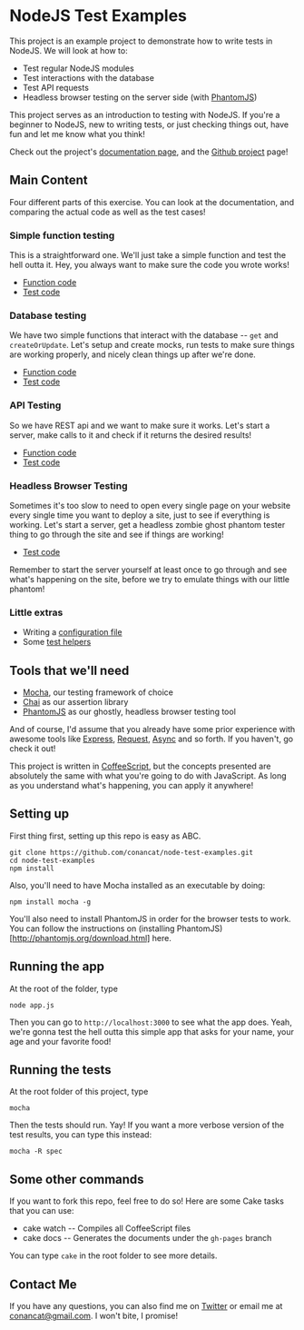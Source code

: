 # NodeJS Test Examples

This project is an example project to demonstrate how to write tests in NodeJS. We will look at how to: 

* Test regular NodeJS modules
* Test interactions with the database
* Test API requests 
* Headless browser testing on the server side (with [PhantomJS](http://phantomjs.org/))

This project serves as an introduction to testing with NodeJS. If you're a beginner to NodeJS, new to writing tests, or just checking things out, have fun and let me know what you think! 

Check out the project's [documentation page](http://node-test-examples.github.com), and the [Github project](https://github.com/conancat/node-test-examples) page!

## Main Content

Four different parts of this exercise. You can look at the documentation, and comparing the actual code as well as the test cases! 

### Simple function testing

This is a straightforward one. We'll just take a simple function and test the hell outta it. Hey, you always want to make sure the code you wrote works!

* [Function code](http://conancat.github.com/node-test-examples/helpers.html)
* [Test code](http://conancat.github.com/node-test-examples/helpers.test.html)

### Database testing

We have two simple functions that interact with the database -- `get` and `createOrUpdate`. Let's setup and create mocks, run tests to make sure things are working properly, and nicely clean things up after we're done.

* [Function code](http://conancat.github.com/node-test-examples/users.html)
* [Test code](http://conancat.github.com/node-test-examples/users.test.html)

### API Testing

So we have REST api and we want to make sure it works. Let's start a server, make calls to it and check if it returns the desired results!

* [Function code](http://conancat.github.com/node-test-examples/submit.html)
* [Test code](http://conancat.github.com/node-test-examples/api.test.html)

### Headless Browser Testing

Sometimes it's too slow to need to open every single page on your website every single time you want to deploy a site, just to see if everything is working. Let's start a server, get a headless zombie ghost phantom tester thing to go through the site and see if things are working! 

* [Test code](http://conancat.github.com/node-test-examples/browser.test.html)

Remember to start the server yourself at least once to go through and see what's happening on the site, before we try to emulate things with our little phantom!

### Little extras

* Writing a [configuration file](http://conancat.github.com/node-test.examples/conf.html)
* Some [test helpers](http://conancat.github.com/node-test.examples/testHelpers.html)


## Tools that we'll need

* [Mocha](http://visionmedia.github.com/mocha/), our testing framework of choice
* [Chai](http://chaijs.com/) as our assertion library
* [PhantomJS](http://phantomjs.org/) as our ghostly, headless browser testing tool

And of course, I'd assume that you already have some prior experience with awesome tools like [Express](http://expressjs.com/), [Request](https://github.com/mikeal/request), [Async](https://github.com/caolan/async) and so forth. If you haven't, go check it out! 

This project is written in [CoffeeScript](http://coffeescript.org/), but the concepts presented are absolutely the same with what you're going to do with JavaScript. As long as you understand what's happening, you can apply it anywhere! 

## Setting up 

First thing first, setting up this repo is easy as ABC. 

    git clone https://github.com/conancat/node-test-examples.git
    cd node-test-examples
    npm install

Also, you'll need to have Mocha installed as an executable by doing:

    npm install mocha -g

You'll also need to install PhantomJS in order for the browser tests to work. You can follow the instructions on (installing PhantomJS)[http://phantomjs.org/download.html] here. 

## Running the app

At the root of the folder, type

    node app.js

Then you can go to `http://localhost:3000` to see what the app does. Yeah, we're gonna test the hell outta this simple app that asks for your name, your age and your favorite food! 

## Running the tests

At the root folder of this project, type

    mocha

Then the tests should run. Yay! If you want a more verbose version of the test results, you can type this instead: 

    mocha -R spec

## Some other commands

If you want to fork this repo, feel free to do so! Here are some Cake tasks that you can use:

* cake watch -- Compiles all CoffeeScript files
* cake docs -- Generates the documents under the `gh-pages` branch

You can type `cake` in the root folder to see more details.


## Contact Me
If you have any questions, you can also find me on [Twitter](http://twitter.com/conancat) or email me at conancat@gmail.com. I won't bite, I promise!
